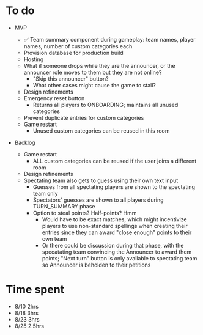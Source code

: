 # To do

- MVP
    - ✅ Team summary component during gameplay: team names, player names, number of custom categories each
    - Provision database for production build
    - Hosting
    - What if someone drops while they are the announcer, or the announcer role moves to them but they are not online?
        - "Skip this announcer" button?
        - What other cases might cause the game to stall?
    - Design refinements
    - Emergency reset button
        - Returns all players to ONBOARDING; maintains all unused categories
    - Prevent duplicate entries for custom categories
    - Game restart
        - Unused custom categories can be reused in this room

- Backlog
    - Game restart
        - ALL custom categories can be reused if the user joins a different room
    - Design refinements
    - Spectating team also gets to guess using their own text input
        - Guesses from all spectating players are shown to the spectating team only
        - Spectators' guesses are shown to all players during TURN_SUMMARY phase
        - Option to steal points? Half-points? Hmm
            - Would have to be exact matches, which might incentivize players to use non-standard spellings when creating their entries since they can award "close enough" points to their own team
            - Or there could be discussion during that phase, with the specatating team convincing the Announcer to award them points; "Next turn" button is only available to spectating team so Announcer is beholden to their petitions

# Time spent
- 8/10 2hrs
- 8/18 3hrs
- 8/23 3hrs
- 8/25 2.5hrs